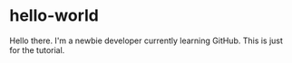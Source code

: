 # hello-world

Hello there. I'm a newbie developer currently learning GitHub. 
This is just for the tutorial.
